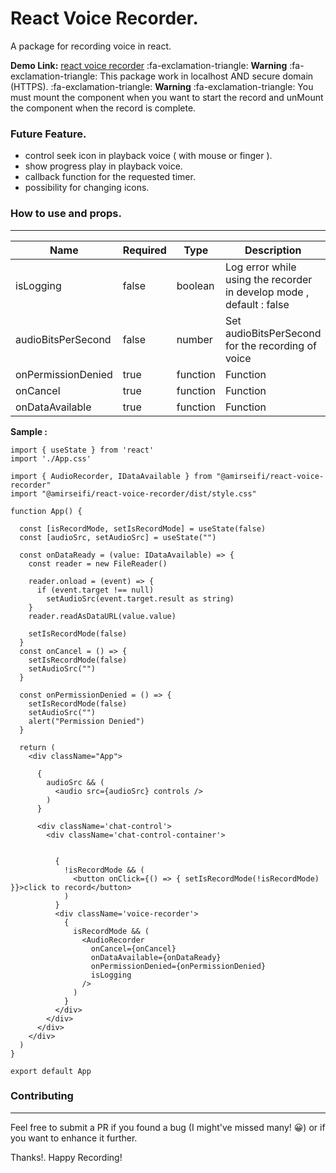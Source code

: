 # React Voice Recorder.

A package for recording voice in react.

**Demo Link:** [react voice recorder](https://react-voice-recorder-website.vercel.app/)
:fa-exclamation-triangle: **Warning** :fa-exclamation-triangle: This package work in localhost AND secure domain (HTTPS).
:fa-exclamation-triangle: **Warning** :fa-exclamation-triangle: You must mount the component when you want to start the record and unMount the component when the record is complete.


### Future Feature.

* control seek icon in playback voice  ( with mouse or finger ).
* show progress play in playback voice.
* callback function for the requested timer.
* possibility for changing icons.

### How to use and props.

------------

|  Name | Required | Type |Description |
| ------------ | ------------ | ------------ |  ------------ |
| isLogging  | false | boolean | Log error while using the recorder in develop mode , default : false  |
| audioBitsPerSecond  | false  | number | Set audioBitsPerSecond for the recording of voice  |
| onPermissionDenied  | true  | function  |Function  |
| onCancel  | true  | function  |Function  |
| onDataAvailable  | true  | function  |Function  |


**Sample :**



    import { useState } from 'react'
    import './App.css'
    
    import { AudioRecorder, IDataAvailable } from "@amirseifi/react-voice-recorder"
    import "@amirseifi/react-voice-recorder/dist/style.css"
    
    function App() {
    
      const [isRecordMode, setIsRecordMode] = useState(false)
      const [audioSrc, setAudioSrc] = useState("")
    
      const onDataReady = (value: IDataAvailable) => {
        const reader = new FileReader()
    
        reader.onload = (event) => {
          if (event.target !== null)
            setAudioSrc(event.target.result as string)
        }
        reader.readAsDataURL(value.value)
    
        setIsRecordMode(false)
      }
      const onCancel = () => {
        setIsRecordMode(false)
        setAudioSrc("")
      }
    
      const onPermissionDenied = () => {
        setIsRecordMode(false)
        setAudioSrc("")
        alert("Permission Denied")
      }
    
      return (
        <div className="App">
    
          {
            audioSrc && (
              <audio src={audioSrc} controls />
            )
          }
    
          <div className='chat-control'>
            <div className='chat-control-container'>
    
    
              {
                !isRecordMode && (
                  <button onClick={() => { setIsRecordMode(!isRecordMode) }}>click to record</button>
                )
              }
              <div className='voice-recorder'>
                {
                  isRecordMode && (
                    <AudioRecorder
                      onCancel={onCancel}
                      onDataAvailable={onDataReady}
                      onPermissionDenied={onPermissionDenied}
                      isLogging
                    />
                  )
                }
              </div>
            </div>
          </div>
        </div>
      )
    }
    
    export default App
    

### Contributing

------------


Feel free to submit a PR if you found a bug (I might've missed many! 😀) or if you want to enhance it further.

Thanks!. Happy Recording!
